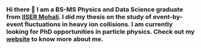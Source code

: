 ### Hi there 👋 I am a BS-MS Physics and Data Science graduate from [IISER Mohali](https://iisermohali.ac.in/). I did my thesis on the study of event-by-event fluctuations in heavy ion collisions. I am currently looking for PhD opportunities in particle physics. Check out my [website](https://athirasreejith25-personal-website-home-twvwda.streamlit.app/) to know more about me.

<!--
**AthiraSreejith25/AthiraSreejith25** is a ✨ _special_ ✨ repository because its `README.md` (this file) appears on your GitHub profile.

Here are some ideas to get you started:

- 🔭 I’m currently working on ...
- 🌱 I’m currently learning ...
- 👯 I’m looking to collaborate on ...
- 🤔 I’m looking for help with ...
- 💬 Ask me about ...
- 📫 How to reach me: ...
- 😄 Pronouns: ...
- ⚡ Fun fact: ...
-->
